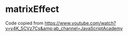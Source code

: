 # matrixEffect
Code copied from https://www.youtube.com/watch?v=y4K_5CVz7Cs&amp;ab_channel=JavaScriptAcademy

